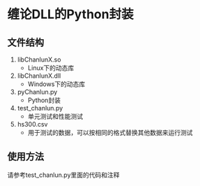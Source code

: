# 缠论DLL的Python封装

## 文件结构

1. libChanlunX.so
    * Linux下的动态库
2. libChanlunX.dll
    * Windows下的动态库
3. pyChanlun.py
    * Python封装
4. test_chanlun.py
    * 单元测试和性能测试
5. hs300.csv
    * 用于测试的数据，可以按相同的格式替换其他数据来运行测试

## 使用方法

请参考test_chanlun.py里面的代码和注释

